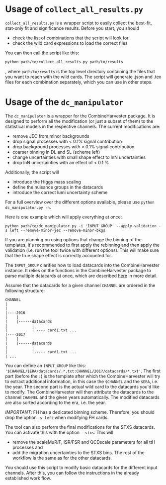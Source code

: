 # Usage of `collect_all_results.py`

`collect_all_results.py` is a wrapper script to easily collect the best-fit, stat-only fit and significance results.
Before you start, you should
- check the list of combinations that the script will look for
- check the wild card expressions to load the correct files

You can then call the script like this:
```bash
python path/to/collect_all_results.py path/to/results
```
, where `path/to/results` is the top level directory containing the files that you want to reach with the wild cards.
The script will generate .json and .tex files for each combination separately, which you can use in other steps.

# Usage of the `dc_manipulator`

The `dc_manipulator` is a wrapper for the CombineHarvester package.
It is designed to perform all the modification (or just a subset of them) to the statistical models in the respective channels.
The current modifications are:
- remove JEC from minor backgrounds
- drop signal processes with < 0.1% signal contribution
- drop background processes with < 0.1% signal contribution
- coarser binning in DL and SL (scheme left)
- change uncertainties with small shape effect to lnN uncertainties
- drop lnN uncertainties with an effect of < 0.1 % 

Additionally, the script will
- introduce the Higgs mass scaling
- define the nuisance groups in the datacards
- introduce the correct lumi uncertainty scheme

For a full overview over the different options available, please use `python dc_manipulator.py -h`.

Here is one example which will apply everything at once:

```
python path/to/dc_manipulator.py -i 'INPUT_GROUP' --apply-validation -s left --remove-minor-jec --remove-minor-bkgs
```

If you are planning on using options that change the binning of the templates, it's recommended to first apply the rebinning and then apply the validation (i.e. run the tool twice with different options).
This will make sure that the true shape effect is correctly accounted for. 

The `INPUT_GROUP` clarifies how to load datacards into the CombineHarvester instance.
It relies on the functions in the CombineHarvester package to parse multiple datacards at once, which are described [here](http://cms-analysis.github.io/CombineHarvester/intro1.html#ex1-p2) in more detail.

Assume that the datacards for a given channel `CHANNEL` are ordered in the following structure:

```
CHANNEL
|
|
|----2016
|    |
|    |------datacards
|           |
|           | ---- card1.txt ...
|----2017
|    |
|    |------datacards
|           |
|           |----- card1.txt ...
| ...
```

You can define an `INPUT_GROUP` like this: `'$CHANNEL/$ERA/datacards/.*.txt:CHANNEL/201?/datacards/*.txt'`.
The first part (before the `:`) is the template after which the CombineHarvester will try to extract additional information, in this case the `$CHANNEL` and the `$ERA`, i.e. the year.
The second part is the actual wild card to the datacards you'd like to modify.
The CombineHarvester will then attribute the datacards to the channel `CHANNEL` and the given years automatically.
The modified datacards are also sorted according to the era, i.e. the year.

*IMPORTANT*: FH has a dedicated binning scheme. 
Therefore, you should drop the option `-s left` when modifying FH cards.

The tool can also perform the final modifications for the STXS datacards.
You can activate this with the option `--stxs`.
This will
- remove the scaleMuR/F, ISR/FSR and QCDscale parameters for all ttH processes and
- add the migration uncertainties to the STXS bins.
The rest of the workflow is the same as for the other datacards.

You should use this script to modify basic datacards for the different input channels.
After this, you can follow the instructions in the already established work flow.